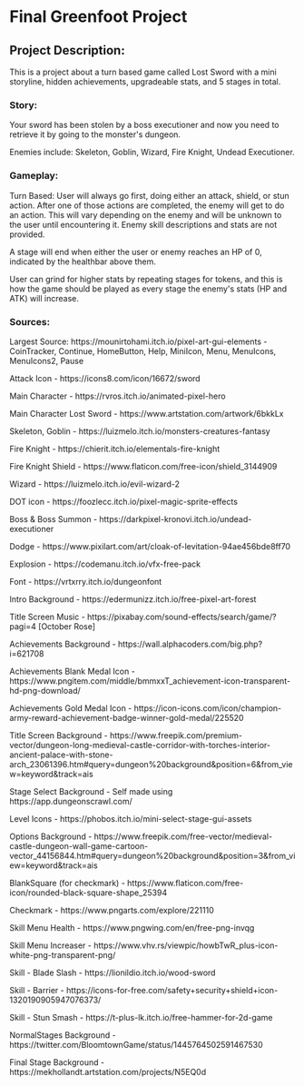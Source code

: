 # Final Greenfoot Project

<h2>Project Description:</h2>
<p>This is a project about a turn based game called Lost Sword with a mini storyline, hidden achievements, upgradeable stats, and 5 stages in total. </p>
<h3>Story:</h3>
<p>Your sword has been stolen by a boss executioner and now you need to retrieve it by going to the monster's dungeon.</p>
<p>Enemies include: Skeleton, Goblin, Wizard, Fire Knight, Undead Executioner.
<h3>Gameplay:</h3>
<p>Turn Based: User will always go first, doing either an attack, shield, or stun action. After one of those actions are completed, the enemy will get to do an action. This will vary depending on the enemy and will be unknown to the user until encountering it. Enemy skill descriptions and stats are not provided.</p>
<p>A stage will end when either the user or enemy reaches an HP of 0, indicated by the healthbar above them.</p>
<p>User can grind for higher stats by repeating stages for tokens, and this is how the game should be played as every stage the enemy's stats (HP and ATK) will increase.</p>

<h3>Sources:</h3>
<p>Largest Source: https://mounirtohami.itch.io/pixel-art-gui-elements - CoinTracker, Continue, HomeButton, Help, MiniIcon, Menu, MenuIcons, MenuIcons2, Pause </p>
<p>Attack Icon - https://icons8.com/icon/16672/sword
<p>Main Character - https://rvros.itch.io/animated-pixel-hero</p>
<p>Main Character Lost Sword - https://www.artstation.com/artwork/6bkkLx</p>
<p>Skeleton, Goblin - https://luizmelo.itch.io/monsters-creatures-fantasy</p>
<p>Fire Knight - https://chierit.itch.io/elementals-fire-knight</p>
<p>Fire Knight Shield - https://www.flaticon.com/free-icon/shield_3144909</p>
<p>Wizard - https://luizmelo.itch.io/evil-wizard-2</p>
<p>DOT icon - https://foozlecc.itch.io/pixel-magic-sprite-effects</p>
<p>Boss & Boss Summon - https://darkpixel-kronovi.itch.io/undead-executioner</p>
<p>Dodge - https://www.pixilart.com/art/cloak-of-levitation-94ae456bde8ff70</p>
<p>Explosion - https://codemanu.itch.io/vfx-free-pack</p>
<p>Font - https://vrtxrry.itch.io/dungeonfont</p>
<p>Intro Background - https://edermunizz.itch.io/free-pixel-art-forest</p>
<p>Title Screen Music - https://pixabay.com/sound-effects/search/game/?pagi=4 [October Rose]</p>
<p>Achievements Background - https://wall.alphacoders.com/big.php?i=621708</p>
<p>Achievements Blank Medal Icon - https://www.pngitem.com/middle/bmmxxT_achievement-icon-transparent-hd-png-download/</p>
<p>Achievements Gold Medal Icon - https://icon-icons.com/icon/champion-army-reward-achievement-badge-winner-gold-medal/225520</p>
<p>Title Screen Background - https://www.freepik.com/premium-vector/dungeon-long-medieval-castle-corridor-with-torches-interior-ancient-palace-with-stone-arch_23061396.htm#query=dungeon%20background&position=6&from_view=keyword&track=ais</p>
<p>Stage Select Background - Self made using https://app.dungeonscrawl.com/</p>
<p>Level Icons - https://phobos.itch.io/mini-select-stage-gui-assets </p>
<p>Options Background - https://www.freepik.com/free-vector/medieval-castle-dungeon-wall-game-cartoon-vector_44156844.htm#query=dungeon%20background&position=3&from_view=keyword&track=ais</p>
<p>BlankSquare (for checkmark) - https://www.flaticon.com/free-icon/rounded-black-square-shape_25394</p>
<p>Checkmark - https://www.pngarts.com/explore/221110</p>
<p>Skill Menu Health - https://www.pngwing.com/en/free-png-invqg</p>
<p>Skill Menu Increaser - https://www.vhv.rs/viewpic/howbTwR_plus-icon-white-png-transparent-png/</p>
<p>Skill - Blade Slash - https://lionildio.itch.io/wood-sword</p>
<p>Skill - Barrier - https://icons-for-free.com/safety+security+shield+icon-1320190905947076373/</p>
<p>Skill - Stun Smash - https://t-plus-lk.itch.io/free-hammer-for-2d-game</p>
<p>NormalStages Background - https://twitter.com/BloomtownGame/status/1445764502591467530</p>
<p>Final Stage Background - https://mekhollandt.artstation.com/projects/N5EQ0d</p>
